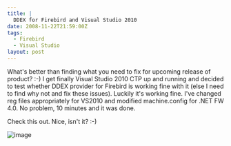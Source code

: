 ```yaml
---
title: |
  DDEX for Firebird and Visual Studio 2010
date: 2008-11-22T21:59:00Z
tags:
  - Firebird
  - Visual Studio
layout: post
---
```

What's better than finding what you need to fix for upcoming release of product? :-) I get finally Visual Studio 2010 CTP up and running and decided to test whether DDEX provider for Firebird is working fine with it (else I need to find why not and fix these issues). Luckily it's working fine. I've changed reg files appropriately for VS2010 and modified machine.config for .NET FW 4.0. No problem, 10 minutes and it was done.

Check this out. Nice, isn't it? :-)

![image](/i/228661/228661.png)